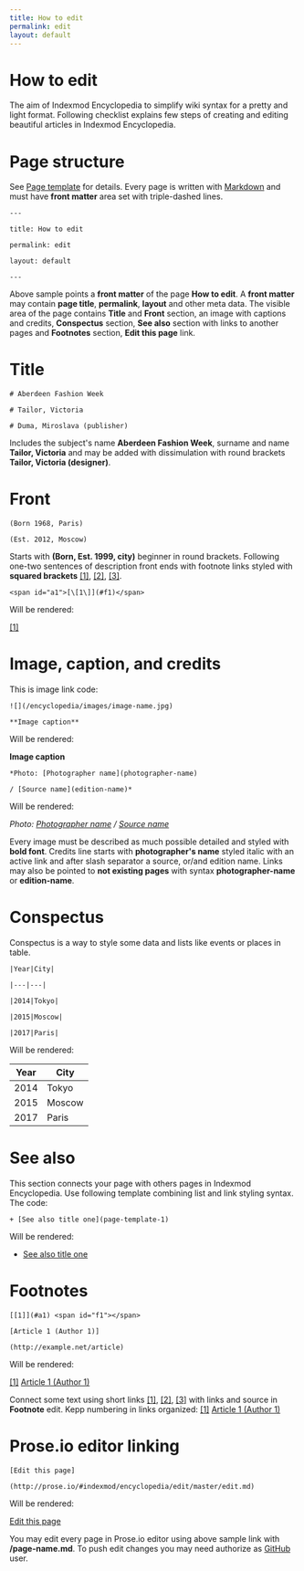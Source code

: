 ```yaml
---
title: How to edit 
permalink: edit
layout: default
---
```


# How to edit 

The aim of Indexmod Encyclopedia to simplify wiki syntax for a pretty and light format. Following checklist explains few steps of creating and editing beautiful articles in Indexmod Encyclopedia.

# Page structure 

See [Page template](page-template.md) for details. Every page is written with [Markdown](https://daringfireball.net/projects/markdown/syntax) and must have **front matter** area set with triple-dashed lines. 

`---`

`title: How to edit`

`permalink: edit`

`layout: default`

`---`

Above sample points a **front matter** of the page **How to edit**. A **front matter** may contain **page title**, **permalink**, **layout** and other meta data. The visible area of the page contains **Title** and **Front** section, an image with captions and credits, **Conspectus** section, **See also** section with links to another pages and **Footnotes** section, **Edit this page** link.

# Title  


`# Aberdeen Fashion Week` 


`# Tailor, Victoria` 


`# Duma, Miroslava (publisher)` 


Includes the subject's name **Aberdeen Fashion Week**, surname and name **Tailor, Victoria** and may be added with dissimulation with round brackets **Tailor, Victoria (designer)**. 

# Front

`(Born 1968, Paris)` 

`(Est. 2012, Moscow)` 

Starts with **(Born, Est. 1999, city)** beginner in round brackets. Following one-two sentences of description front ends with footnote links styled with **squared brackets** <span id="a1">[\[1\]](#f1)</span>, <span id="a2">[\[2\]](#f2)</span>, <span id="a3">[\[3\]](#f3)</span>. 

`<span id="a1">[\[1\]](#f1)</span>` 

Will be rendered:

<span id="a1">[\[1\]](#f1)</span>


# Image, caption, and credits

This is image link code:

`![](/encyclopedia/images/image-name.jpg)`


`**Image caption**`

Will be rendered:

**Image caption**


`*Photo: [Photographer name](photographer-name)` 

`/ [Source name](edition-name)*`

Will be rendered:

*Photo: [Photographer name](photographer-name) / [Source name](edition-name)*

Every image must be described as much possible detailed and styled with **bold font**. Credits line starts with **photographer's name** styled italic with an active link and after slash separator a source, or/and edition name. Links may also be pointed to **not existing pages** with syntax **photographer-name** or **edition-name**.

# Conspectus

Conspectus is a way to style some data and lists like events or places in table. 

`|Year|City|`

`|---|---|`

`|2014|Tokyo|`

`|2015|Moscow|`

`|2017|Paris|`

Will be rendered:

|Year|City|
|----|-----|
|2014|Tokyo|
|2015|Moscow|
|2017|Paris|

# See also 

This section connects your page with others pages in Indexmod Encyclopedia. Use following template combining list and link styling syntax. The code:

`+ [See also title one](page-template-1)`

Will be rendered:

+ [See also title one](page-template-1)


# Footnotes 

`[[1]](#a1) <span id="f1"></span>` 

`[Article 1 (Author 1)]`

`(http://example.net/article)`

Will be rendered:

[[1]](#a1) <span id="f1"></span> [Article 1 (Author 1)](http://example.net/article)


Connect some text using short links <span id="a1">[\[1\]](#f1)</span>, <span id="a2">[\[2\]](#f2)</span>, <span id="a3">[\[3\]](#f3)</span> with links and source in **Footnote** edit. Kepp numbering in links organized: [[1]](#a1) <span id="f1"></span> [Article 1 (Author 1)](http://example.net/article)


# Prose.io editor linking

`[Edit this page]` 

`(http://prose.io/#indexmod/encyclopedia/edit/master/edit.md)`

Will be rendered:

[Edit this page](http://prose.io/#indexmod/encyclopedia/edit/master/edit.md)

You may edit every page in Prose.io editor using above sample link with **/page-name.md**. To push edit changes you may need authorize as [GitHub](https://github.com/join) user.
